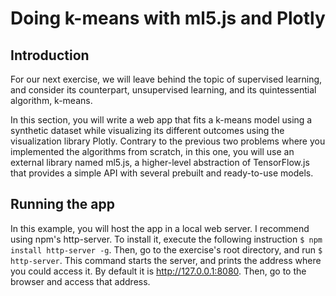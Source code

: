 # Doing k-means with ml5.js and Plotly

## Introduction
For our next exercise, we will leave behind the topic of supervised learning, and consider its counterpart, unsupervised learning, 
and its quintessential algorithm, k-means.

In this section, you will write a web app that fits a k-means model using a synthetic dataset while visualizing its different outcomes using the visualization library Plotly. Contrary to the previous two problems where
you implemented the algorithms from scratch, in this one, you will use an external library named ml5.js, a higher-level abstraction of TensorFlow.js that provides a simple API with several prebuilt and ready-to-use models.

## Running the app
In this example, you will host the app in a local web server.
I recommend using npm's http-server. To install it, execute the following instruction `$ npm install http-server -g`.
Then, go to the exercise's root directory, and run `$ http-server`. This command starts the server, and prints the address where you
could access it. By default it is http://127.0.0.1:8080. Then, go to the browser and access that address.

